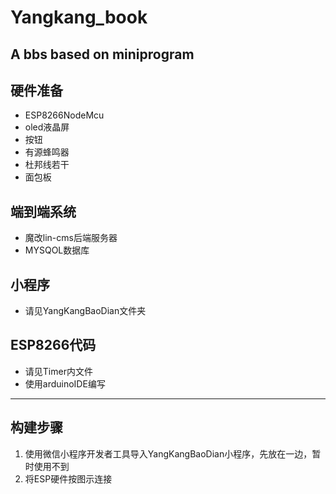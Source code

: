 # **Yangkang_book**
A bbs based on miniprogram
---
## 硬件准备
* ESP8266NodeMcu
* oled液晶屏
* 按钮
* 有源蜂鸣器
* 杜邦线若干
* 面包板

## 端到端系统
* 魔改lin-cms后端服务器
* MYSQOL数据库

## 小程序
* 请见YangKangBaoDian文件夹

## ESP8266代码
* 请见Timer内文件
* 使用arduinoIDE编写
---
## 构建步骤
1. 使用微信小程序开发者工具导入YangKangBaoDian小程序，先放在一边，暂时使用不到
2. 将ESP硬件按图示连接

